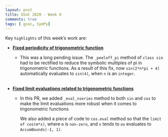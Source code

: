 ```yaml
---
layout: post
title: GSoC 2020 - Week 9
comments: true
tags: [ gsoc, SymPy]
---
```


Key `highlights` of this week’s work are:

* **[Fixed periodicity of trigonometric function](https://github.com/sympy/sympy/pull/19741)**

  * This was a long pending issue. The `_peeloff_pi` method of `class sin` had to be rectified to reduce the symbolic multiples of pi in trigonometric functions.
  As a result of this fix, now `sin(2*n*pi + 4)` automatically evaluates to `sin(4)`, when `n` is an `integer`.
<br><br>
* **[Fixed limit evaluations related to trigonometric functions](https://github.com/sympy/sympy/pull/19916)**   
  * In this PR, we added `_eval_nseries` method to both `sin` and `cos` to make the limit evaluations more robust when it comes to trigonometric functions
    
    We also added a piece of code to `cos.eval` method so that the `limit of cos(m*x)`, where `m` is `non-zero`, and `x` tends to `oo` evaluates to `AccumBounds(-1, 1)`.   
